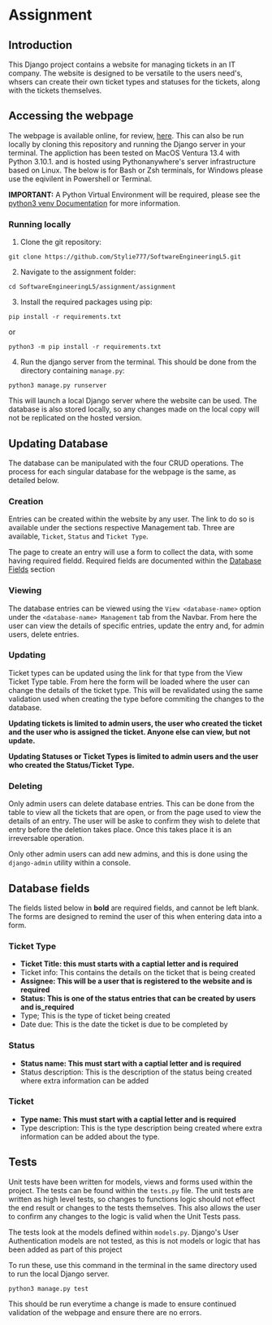 # Assignment

## Introduction 

This Django project contains a website for managing tickets in an IT company. The website is designed to be versatile to the users need's, whsers can create their own ticket types and statuses for the tickets, along with the tickets themselves.

## Accessing the webpage
The webpage is available online, for review, [here][online-webpage]. This can also be run locally by cloning this repository and running the Django server in your terminal. The appliction has been tested on MacOS Ventura 13.4 with Python 3.10.1. and is hosted using Pythonanywhere's server infrastructure based on Linux. The below is for Bash or Zsh terminals, for Windows please use the eqivilent in Powershell or Terminal.

**IMPORTANT:** A Python Virtual Environment will be required, please see the [python3 venv Documentation][venv-docs] for more information.

### Running locally
1. Clone the git repository:
```
git clone https://github.com/Stylie777/SoftwareEngineeringL5.git
```
2. Navigate to the assignment folder:
```
cd SoftwareEngineeringL5/assignment/assignment
```
3. Install the required packages using pip:
```
pip install -r requirements.txt
```
or
```
python3 -m pip install -r requirements.txt
```
4. Run the django server from the terminal. This should be done from the directory containing `manage.py`:
```
python3 manage.py runserver
```

This will launch a local Django server where the website can be used. The database is also stored locally, so any changes made on the local copy will not be replicated on the hosted version.

## Updating Database

The database can be manipulated with the four CRUD operations. The process for each singular database for the webpage is the same, as detailed below.

### Creation
Entries can be created within the website by any user. The link to do so is available under the sections respective Management tab. Three are available, `Ticket`, `Status` and `Ticket Type`.

The page to create an entry will use a form to collect the data, with some having required fieldd. Required fields are documented within the [Database Fields](##database-fields) section

### Viewing
The database entries can be viewed using the `View <database-name>` option under the `<database-name> Management` tab from the Navbar. From here the user can view the details of specific entries, update the entry and, for admin users, delete entries.

### Updating
Ticket types can be updated using the link for that type from the View Ticket Type table. From here the form will be loaded where the user can change the details of the ticket type. This will be revalidated using the same validation used when creating the type before commiting the changes to the database.

**Updating tickets is limited to admin users, the user who created the ticket and the user who is assigned the ticket. Anyone else can view, but not update.**

**Updating Statuses or Ticket Types is limited to admin users and the user who created the Status/Ticket Type.**

### Deleting
Only admin users can delete database entries. This can be done from the table to view all the tickets that are open, or from the page used to view the details of an entry. The user will be aske to confirm they wish to delete that entry before the deletion takes place. Once this takes place it is an irreversable operation.

Only other admin users can add new admins, and this is done using the `django-admin` utility within a console.

## Database fields

The fields listed below in __bold__ are required fields, and cannot be left blank. The forms are designed to remind the user of this when entering data into a form.

### Ticket Type

- __Ticket Title: this must starts with a captial letter and is required__
- Ticket info: This contains the details on the ticket that is being created
- __Assignee: This will be a user that is registered to the website and is required__
- __Status: This is one of the status entries that can be created by users and is_required__
- Type; This is the type of ticket being created
- Date due: This is the date the ticket is due to be completed by

### Status

- __Status name: This must start with a captial letter and is required__
- Status description: This is the description of the status being created where extra information can be added

### Ticket

- __Type name: This must start with a captial letter and is required__
- Type description: This is the type description being created where extra information can be added about the type.

## Tests

Unit tests have been written for models, views and forms used within the project. The tests can be found within the `tests.py` file. The unit tests are written as high level tests, so changes to functions logic should not effect the end result or changes to the tests themselves. This also allows the user to confirm any changes to the logic is valid when the Unit Tests pass.

The tests look at the models defined within `models.py`. Django's User Authentication models are not tested, as this is not models or logic that has been added as part of this project  

To run these, use this command in the terminal in the same directory used to run the local Django server.

```
python3 manage.py test
```

This should be run everytime a change is made to ensure continued validation of the webpage and ensure there are no errors. 

[online-webpage]: http://stylie777.pythonanywhere.com
[venv-docs]: https://docs.python.org/3/library/venv.html